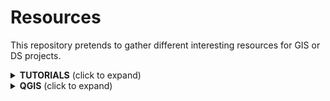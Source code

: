 # Resources
This repository pretends to gather different interesting resources for GIS or DS projects.

<details>
  <summary><b>TUTORIALS</b> (click to expand)</summary>

<!-- toc -->
| Nº  | Topic                   |Title                                     |Description |
| --: | :----------------------- |:----------------------------------------|:-------------|
|   1 | General Cartography |[How to make a beautiful map](https://medium.com/@borism/how-to-make-a-beautiful-map-6d6776a20a48)|General tips about projections, tools, data, typography... by Boris Müller|
|   2 | Relief maps |[Shaded Relief Tutorials](http://www.shadedrelief.com/tutorials.html)|Different tutorials about making shaded relief maps |
|   3 | Relief maps |[Relief Shading](http://www.reliefshading.com/)|Relief shadding tips. Last update 2014, I think|
|   4 | QGIS |[Globe Projections and Insets in QGIS](http://www.statsmapsnpix.com/2019/09/globe-projections-and-insets-in-qgis.html?m=1)|- How to create Globe Projections by Stats, Maps n Pix|
|   5 | Animated maps QGIS |[How to create an animation map using open source software](https://www.geodose.com/2019/11/how-to-create-animation-map.html?m=1)|How to  create animated maps in QGis using MMQGIS and GIMP|
|   6 | 3D DEM QGIS |[3D DEM Visualization in QGIS](https://opengislab.com/blog/2018/3/20/3d-dem-visualization-in-qgis-30?format=amp)|3D DEM visualization in QGIS - open.gis.lab|
|   7 | Tutorials |[open.gis.lab](https://opengislab.com/)|Interesting "Gis-lab" with different tutorials|
<!-- tocstop -->

</details>

<details>
  <summary><b>QGIS</b> (click to expand)</summary>
  
* [Mejorando tu productividad cartográfica en QGIS](https://youtu.be/8hNLuSVNQvY) - Youtube Video

</details>
